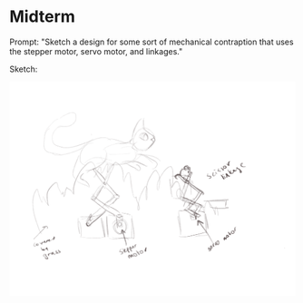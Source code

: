 # Midterm

Prompt: "Sketch a design for some sort of mechanical contraption that uses the stepper motor, servo motor, and linkages." 

Sketch: 

![](sketch1.png)

